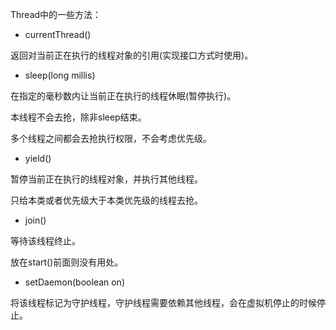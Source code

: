 Thread中的一些方法：
* currentThread() 
返回对当前正在执行的线程对象的引用(实现接口方式时使用)。
* sleep(long millis) 
在指定的毫秒数内让当前正在执行的线程休眠(暂停执行)。
本线程不会去抢，除非sleep结束。
多个线程之间都会去抢执行权限，不会考虑优先级。
* yield() 
暂停当前正在执行的线程对象，并执行其他线程。
只给本类或者优先级大于本类优先级的线程去抢。
* join() 
等待该线程终止。	
放在start()前面则没有用处。
* setDaemon(boolean on) 
将该线程标记为守护线程，守护线程需要依赖其他线程，会在虚拟机停止的时候停止。